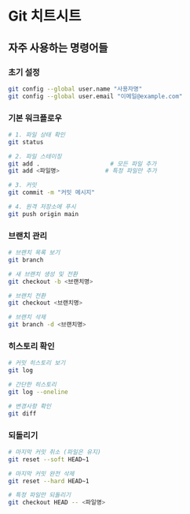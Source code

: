 # Git 치트시트

## 자주 사용하는 명령어들

### 초기 설정
```bash
git config --global user.name "사용자명"
git config --global user.email "이메일@example.com"
```

### 기본 워크플로우
```bash
# 1. 파일 상태 확인
git status

# 2. 파일 스테이징
git add .                    # 모든 파일 추가
git add <파일명>             # 특정 파일만 추가

# 3. 커밋
git commit -m "커밋 메시지"

# 4. 원격 저장소에 푸시
git push origin main
```

### 브랜치 관리
```bash
# 브랜치 목록 보기
git branch

# 새 브랜치 생성 및 전환
git checkout -b <브랜치명>

# 브랜치 전환
git checkout <브랜치명>

# 브랜치 삭제
git branch -d <브랜치명>
```

### 히스토리 확인
```bash
# 커밋 히스토리 보기
git log

# 간단한 히스토리
git log --oneline

# 변경사항 확인
git diff
```

### 되돌리기
```bash
# 마지막 커밋 취소 (파일은 유지)
git reset --soft HEAD~1

# 마지막 커밋 완전 삭제
git reset --hard HEAD~1

# 특정 파일만 되돌리기
git checkout HEAD -- <파일명>
```
